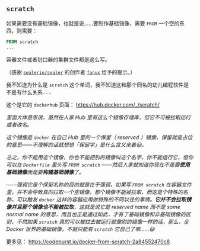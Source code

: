 ## `scratch`

如果需要没有基础镜像，也就是说……要制作基础镜像，需要 `FROM` 一个空的东西，则需要：

~~~ Dockerfile
FROM scratch
...
~~~

容器文件或者封口器的集群文件都是这么写。

（感谢 [`sealerio/sealer`](https://github.com/sealerio/sealer) 的创作者 [`fanux`](https://github.com/fanux) 给予的提示。）

我不知道为什么是 `scratch` 这个单词，我不知道这和那个同名的幼儿编程软件是不是有什么关系……

这个是它的 `dockerhub` 页面： https://hub.docker.com/_/scratch/

*里面大体意思说，虽然在人家 Hub 里有这么个镜像存储库，但它不可被拉取运行或者改名。*

*这个镜像是 `docker` 在自己 Hub 里的一个保留（ reserved ）镜像，保留就是占位的意思——不理解的话就想想「保留字」是什么含义来着😃。*

*总之，你不能用这个镜像，你也不能把别的镜像叫这个名字，你不能运行它，但你可以在 `Dockerfile` 里头写 `FROM scratch` ——然后人家就知道你现在不是要**使用基础镜像**而是要**构建基础镜像**了。*

——*强调它是个保留名称的目的就是在于强调，如果写 `FROM scratch` 在容器文件里，并不会导致真的拉取一个空镜像。那个镜像不能被拉取，而这是个特殊的名称，可以触发 `docker` 这样的容器应用做特殊的不同以往的事情。**它并不会拉取镜像并且那个镜像也不能被拉取**，这就是说它是 reserved name 而不是 some normal name 的意思，而且也正是通过如此，才有了基础镜像和非基础镜像的区别，不然如果 `scratch` 真的可以被拉去被运行就像别的镜像一样的话，那么，全 Docker 世界的基础镜像，不就只能有 `scratch` 它自己了嘛……😃*

更多见： https://codeburst.io/docker-from-scratch-2a84552470c8
